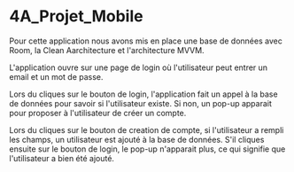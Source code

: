 # 4A_Projet_Mobile

Pour cette application nous avons mis en place une base de données avec Room, la Clean Aarchitecture et l'architecture MVVM.

L'application ouvre sur une page de login où l'utilisateur peut entrer un email et un mot de passe.

Lors du cliques sur le bouton de login, l'application fait un appel à la base de données pour savoir si l'utilisateur existe.
Si non, un pop-up apparait pour proposer à l'utilisateur de créer un compte.

Lors du cliques sur le bouton de creation de compte, si l'utilisateur a rempli les champs, un utilisateur est ajouté à la base de données.
S'il cliques ensuite sur le bouton de login, le pop-up n'apparait plus, ce qui signifie que l'utilisateur a bien été ajouté.
